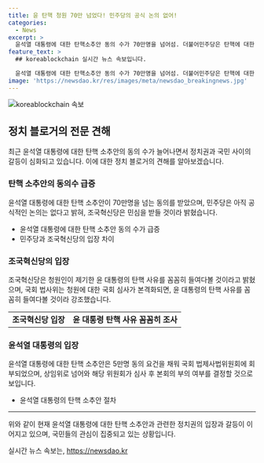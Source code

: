 ```yaml
---
title: 윤 탄핵 청원 70만 넘었다! 민주당의 공식 논의 없어!
categories:
  - News
excerpt: >
  윤석열 대통령에 대한 탄핵소추안 동의 수가 70만명을 넘어섬. 더불어민주당은 탄핵에 대한 공식 논의 아직 없다고 밝히고, 조국혁신당은 민심을 받들겠다며 심사를 촉구함. 국회 법사위는 청원을 심사하며, 조국혁신당은 탄핵 사유를 꼼꼼히 검토할 것이라 강조함. 김진표 전 국회의장의 회고록으로 인한 윤 대통령에 대한 탄핵 요구에 대한 논란이 이어지고 있음.
feature_text: >
  ## koreablockchain 실시간 뉴스 속보입니다.

  윤석열 대통령에 대한 탄핵소추안 동의 수가 70만명을 넘어섬. 더불어민주당은 탄핵에 대한 공식 논의 아직 없다고 밝히고, 조국혁신당은 민심을 받들겠다며 심사를 촉구함. 국회 법사위는 청원을 심사하며, 조국혁신당은 탄핵 사유를 꼼꼼히 검토할 것이라 강조함. 김진표 전 국회의장의 회고록으로 인한 윤 대통령에 대한 탄핵 요구에 대한 논란이 이어지고 있음.
image: 'https://newsdao.kr/res/images/meta/newsdao_breakingnews.jpg'
---
```


<p><img src="https://newsdao.kr/res/images/meta/newsdao_breakingnews.jpg" alt="koreablockchain 속보" /></p>

<h2 data-ke-size="size26">정치 블로거의 전문 견해 </h2>

<p data-ke-size="size16">최근 윤석열 대통령에 대한 탄핵 소추안의 동의 수가 늘어나면서 정치권과 국민 사이의 갈등이 심화되고 있습니다. 이에 대한 정치 블로거의 견해를 알아보겠습니다.</p>

<h3><b>탄핵 소추안의 동의수 급증</b></h3>

<p data-ke-size="size16">윤석열 대통령에 대한 탄핵 소추안이 70만명을 넘는 동의를 받았으며, 민주당은 아직 공식적인 논의는 없다고 밝혀, 조국혁신당은 민심을 받들 것이라 밝혔습니다.</p>

<ul>
  <li>윤석열 대통령에 대한 탄핵 소추안 동의 수가 급증</li>
  <li>민주당과 조국혁신당의 입장 차이</li>
</ul>

<h3><b>조국혁신당의 입장</b></h3>

<p data-ke-size="size16">조국혁신당은 청원인이 제기한 윤 대통령의 탄핵 사유를 꼼꼼히 들여다볼 것이라고 밝혔으며, 국회 법사위는 청원에 대한 국회 심사가 본격화되면, 윤 대통령의 탄핵 사유를 꼼꼼히 들여다볼 것이라 강조했습니다.</p>

<table>
  <tr>
    <td style="text-align: center; height: 17px;"><b>조국혁신당 입장</b></td>
    <td style="text-align: center; height: 17px;"><b>윤 대통령 탄핵 사유 꼼꼼히 조사</b></td>
  </tr>
</table>

<h3><b>윤석열 대통령의 입장</b></h3>

<p data-ke-size="size16">윤석열 대통령에 대한 탄핵 소추안은 5만명 동의 요건을 채워 국회 법제사법위원회에 회부되었으며, 상임위로 넘어와 해당 위원회가 심사 후 본회의 부의 여부를 결정할 것으로 보입니다.</p>

<ul>
  <li>윤석열 대통령의 탄핵 소추안 절차</li>
</ul>

<hr>

<p data-ke-size="size16">위와 같이 현재 윤석열 대통령에 대한 탄핵 소추안과 관련한 정치권의 입장과 갈등이 이어지고 있으며, 국민들의 관심이 집중되고 있는 상황입니다.</p>
실시간 뉴스 속보는, <a href="https://newsdao.kr" rel="dofollow">https://newsdao.kr</a>


